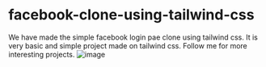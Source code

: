 # facebook-clone-using-tailwind-css

We have made the simple facebook login pae clone using tailwind css. 
It is very basic and simple project made on tailwind css.
Follow me for more interesting projects.
![image](https://user-images.githubusercontent.com/49453204/186105323-135e3199-978f-4ff8-80f1-1fb621f91700.png)
